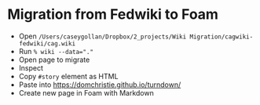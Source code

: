 # Migration from Fedwiki to Foam

- Open `/Users/caseygollan/Dropbox/2_projects/Wiki Migration/cagwiki-fedwiki/cag.wiki`
- Run `% wiki --data="." `
- Open page to migrate
- Inspect
- Copy `#story` element as HTML
- Paste into https://domchristie.github.io/turndown/
- Create new page in Foam with Markdown